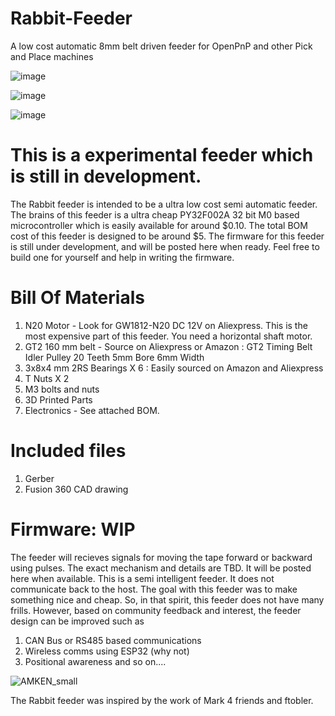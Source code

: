 # Rabbit-Feeder
A low cost automatic 8mm belt driven feeder for OpenPnP and other Pick and Place machines


![image](https://github.com/user-attachments/assets/5007b4ee-1a11-4b05-ad04-20c13554240f)

![image](https://github.com/user-attachments/assets/8210b11e-31ee-4983-ab1c-99a3dc3bf135)


![image](https://github.com/user-attachments/assets/931f6f65-713a-493a-a9bd-851a96859201)


# This is a experimental feeder which is still in development. 


The Rabbit feeder is intended to be a ultra low cost semi automatic feeder. The brains of this feeder is a ultra cheap  PY32F002A 32 bit M0 based microcontroller which is easily available for around $0.10. The total BOM cost of this feeder is designed to be around $5. 
The firmware for this feeder is still under development, and will be posted here when ready. Feel free to build one for yourself and help in writing the firmware.

# Bill Of Materials 
1. N20 Motor - Look for GW1812-N20 DC 12V  on Aliexpress. This is the most expensive part of this feeder. You need a horizontal shaft motor.
2. GT2 160 mm belt - Source on Aliexpress or Amazon : GT2 Timing Belt Idler Pulley 20 Teeth 5mm Bore 6mm Width
3. 3x8x4 mm 2RS Bearings X 6 : Easily sourced on Amazon and Aliexpress
4.  T Nuts X 2
5.  M3 bolts and nuts
6.  3D Printed Parts
7.  Electronics - See attached BOM.

# Included files
1. Gerber
2. Fusion 360 CAD drawing
   

# Firmware: WIP
The feeder will recieves signals for moving the tape forward or backward using pulses. The exact mechanism and details are TBD. It will be posted here when available.
This is a semi intelligent feeder. It does not communicate back to the host. The goal with this feeder was to make something nice and cheap. So, in that spirit, this feeder does not have many frills. However, based on community feedback and interest, the feeder design can be improved such as

1. CAN Bus or RS485 based communications
2. Wireless comms using ESP32 (why not)
3. Positional awareness and so on....

   
   
![AMKEN_small](https://github.com/user-attachments/assets/51f34ff6-8967-46fa-80bc-ef2fe62000b9)








The Rabbit feeder was inspired by the work of Mark 4 friends and ftobler. 
